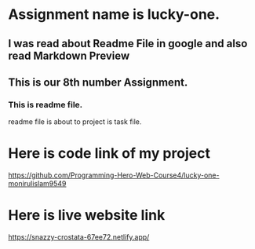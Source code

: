 # Assignment name is lucky-one.

## I was read about Readme File in google and also read Markdown Preview
## This is our 8th number Assignment.

### This is readme file.

readme file is about to project is task file.

# Here is code link of my project
https://github.com/Programming-Hero-Web-Course4/lucky-one-monirulislam9549

# Here is live website link
https://snazzy-crostata-67ee72.netlify.app/



